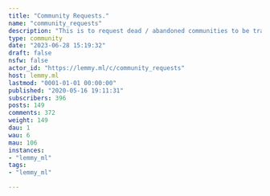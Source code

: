 ```yaml
---
title: "Community Requests." 
name: "community_requests"
description: "This is to request dead / abandoned communities to be transferred."
type: community
date: "2023-06-28 15:19:32"
draft: false
nsfw: false
actor_id: "https://lemmy.ml/c/community_requests"
host: lemmy.ml
lastmod: "0001-01-01 00:00:00"
published: "2020-05-16 19:11:31"
subscribers: 396
posts: 149
comments: 372
weight: 149
dau: 1
wau: 6
mau: 106
instances:
- "lemmy_ml"
tags: 
- "lemmy_ml"

---
```

